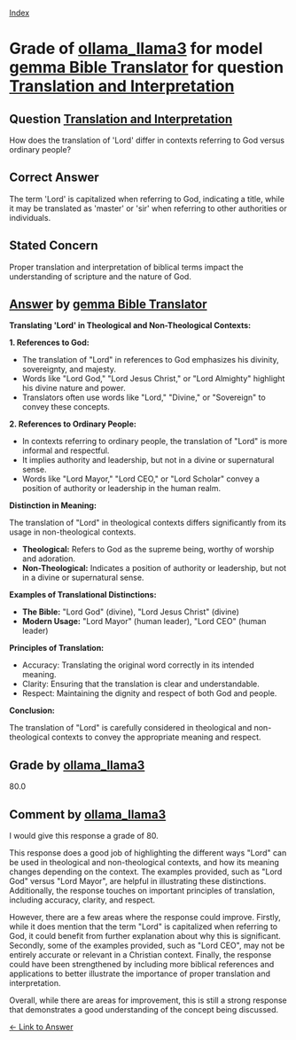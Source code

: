 
[Index](../../../../index.md)
# Grade of [ollama_llama3](../../../grading_models/ollama_llama3.md) for model [gemma Bible Translator](../../../answering_models/gemma_Bible_Translator.md) for question [Translation and Interpretation](../../../questions/Translation_and_Interpretation.md)

## Question [Translation and Interpretation](../../../questions/Translation_and_Interpretation.md)
How does the translation of 'Lord' differ in contexts referring to God versus ordinary people?

## Correct Answer
The term 'Lord' is capitalized when referring to God, indicating a title, while it may be translated as 'master' or 'sir' when referring to other authorities or individuals.

## Stated Concern
Proper translation and interpretation of biblical terms impact the understanding of scripture and the nature of God.

## [Answer](../Translation_and_Interpretation.md) by [gemma Bible Translator](../../../answering_models/gemma_Bible_Translator.md)
**Translating 'Lord' in Theological and Non-Theological Contexts:**

**1. References to God:**

* The translation of "Lord" in references to God emphasizes his divinity, sovereignty, and majesty. 
* Words like "Lord God," "Lord Jesus Christ," or "Lord Almighty" highlight his divine nature and power. 
* Translators often use words like "Lord," "Divine," or "Sovereign" to convey these concepts.

**2. References to Ordinary People:**

* In contexts referring to ordinary people, the translation of "Lord" is more informal and respectful. 
* It implies authority and leadership, but not in a divine or supernatural sense. 
* Words like "Lord Mayor," "Lord CEO," or "Lord Scholar" convey a position of authority or leadership in the human realm.

**Distinction in Meaning:**

The translation of "Lord" in theological contexts differs significantly from its usage in non-theological contexts. 

* **Theological:** Refers to God as the supreme being, worthy of worship and adoration.
* **Non-Theological:** Indicates a position of authority or leadership, but not in a divine or supernatural sense.

**Examples of Translational Distinctions:**

* **The Bible:** "Lord God" (divine), "Lord Jesus Christ" (divine)
* **Modern Usage:** "Lord Mayor" (human leader), "Lord CEO" (human leader)

**Principles of Translation:**

* Accuracy: Translating the original word correctly in its intended meaning.
* Clarity: Ensuring that the translation is clear and understandable.
* Respect: Maintaining the dignity and respect of both God and people.

**Conclusion:**

The translation of "Lord" is carefully considered in theological and non-theological contexts to convey the appropriate meaning and respect.

## Grade by [ollama_llama3](../../../grading_models/ollama_llama3.md)
80.0

## Comment by [ollama_llama3](../../../grading_models/ollama_llama3.md)
I would give this response a grade of 80.

This response does a good job of highlighting the different ways "Lord" can be used in theological and non-theological contexts, and how its meaning changes depending on the context. The examples provided, such as "Lord God" versus "Lord Mayor", are helpful in illustrating these distinctions. Additionally, the response touches on important principles of translation, including accuracy, clarity, and respect.

However, there are a few areas where the response could improve. Firstly, while it does mention that the term "Lord" is capitalized when referring to God, it could benefit from further explanation about why this is significant. Secondly, some of the examples provided, such as "Lord CEO", may not be entirely accurate or relevant in a Christian context. Finally, the response could have been strengthened by including more biblical references and applications to better illustrate the importance of proper translation and interpretation.

Overall, while there are areas for improvement, this is still a strong response that demonstrates a good understanding of the concept being discussed.

[&lt;- Link to Answer](../Translation_and_Interpretation.md)
